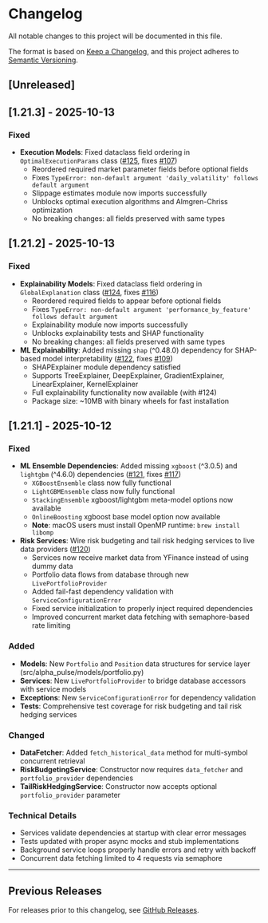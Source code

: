 # Changelog

All notable changes to this project will be documented in this file.

The format is based on [Keep a Changelog](https://keepachangelog.com/en/1.0.0/),
and this project adheres to [Semantic Versioning](https://semver.org/spec/v2.0.0.html).

## [Unreleased]

## [1.21.3] - 2025-10-13

### Fixed
- **Execution Models**: Fixed dataclass field ordering in `OptimalExecutionParams` class ([#125](https://github.com/blackms/AlphaPulse/pull/125), fixes [#107](https://github.com/blackms/AlphaPulse/issues/107))
  - Reordered required market parameter fields before optional fields
  - Fixes `TypeError: non-default argument 'daily_volatility' follows default argument`
  - Slippage estimates module now imports successfully
  - Unblocks optimal execution algorithms and Almgren-Chriss optimization
  - No breaking changes: all fields preserved with same types

## [1.21.2] - 2025-10-13

### Fixed
- **Explainability Models**: Fixed dataclass field ordering in `GlobalExplanation` class ([#124](https://github.com/blackms/AlphaPulse/pull/124), fixes [#116](https://github.com/blackms/AlphaPulse/issues/116))
  - Reordered required fields to appear before optional fields
  - Fixes `TypeError: non-default argument 'performance_by_feature' follows default argument`
  - Explainability module now imports successfully
  - Unblocks explainability tests and SHAP functionality
  - No breaking changes: all fields preserved with same types
- **ML Explainability**: Added missing `shap` (^0.48.0) dependency for SHAP-based model interpretability ([#122](https://github.com/blackms/AlphaPulse/pull/122), fixes [#109](https://github.com/blackms/AlphaPulse/issues/109))
  - SHAPExplainer module dependency satisfied
  - Supports TreeExplainer, DeepExplainer, GradientExplainer, LinearExplainer, KernelExplainer
  - Full explainability functionality now available (with #124)
  - Package size: ~10MB with binary wheels for fast installation

## [1.21.1] - 2025-10-12

### Fixed
- **ML Ensemble Dependencies**: Added missing `xgboost` (^3.0.5) and `lightgbm` (^4.6.0) dependencies ([#121](https://github.com/blackms/AlphaPulse/pull/121), fixes [#117](https://github.com/blackms/AlphaPulse/issues/117))
  - `XGBoostEnsemble` class now fully functional
  - `LightGBMEnsemble` class now fully functional
  - `StackingEnsemble` xgboost/lightgbm meta-model options now available
  - `OnlineBoosting` xgboost base model option now available
  - **Note**: macOS users must install OpenMP runtime: `brew install libomp`
- **Risk Services**: Wire risk budgeting and tail risk hedging services to live data providers ([#120](https://github.com/blackms/AlphaPulse/pull/120))
  - Services now receive market data from YFinance instead of using dummy data
  - Portfolio data flows from database through new `LivePortfolioProvider`
  - Added fail-fast dependency validation with `ServiceConfigurationError`
  - Fixed service initialization to properly inject required dependencies
  - Improved concurrent market data fetching with semaphore-based rate limiting

### Added
- **Models**: New `Portfolio` and `Position` data structures for service layer (src/alpha_pulse/models/portfolio.py)
- **Services**: New `LivePortfolioProvider` to bridge database accessors with service models
- **Exceptions**: New `ServiceConfigurationError` for dependency validation
- **Tests**: Comprehensive test coverage for risk budgeting and tail risk hedging services

### Changed
- **DataFetcher**: Added `fetch_historical_data` method for multi-symbol concurrent retrieval
- **RiskBudgetingService**: Constructor now requires `data_fetcher` and `portfolio_provider` dependencies
- **TailRiskHedgingService**: Constructor now accepts optional `portfolio_provider` parameter

### Technical Details
- Services validate dependencies at startup with clear error messages
- Tests updated with proper async mocks and stub implementations
- Background service loops properly handle errors and retry with backoff
- Concurrent data fetching limited to 4 requests via semaphore

---

## Previous Releases

For releases prior to this changelog, see [GitHub Releases](https://github.com/blackms/AlphaPulse/releases).
